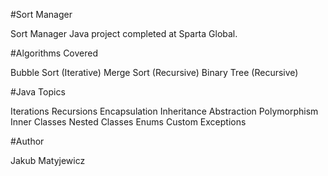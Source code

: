 #Sort Manager

Sort Manager Java project completed at Sparta Global.

#Algorithms Covered

Bubble Sort (Iterative)
Merge Sort (Recursive)
Binary Tree (Recursive)

#Java Topics

Iterations
Recursions
Encapsulation
Inheritance
Abstraction
Polymorphism
Inner Classes
Nested Classes
Enums
Custom Exceptions


#Author

Jakub Matyjewicz
